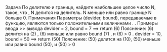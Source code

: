 Задача По делителю и границе, найдите наибольшее целое число N, такое, что , N делится на делитель. 
N меньше или равно границе N больше 0. Примечания Параметры (devider, bound), передаваемые в функцию, являются только положительными величинами . . Примеры ввода >> вывода devider = 2, bound = 7 ==> return (6) Пояснение: (6) делится на (2) ,
(6) меньше или равно bound (7) , и (6) > 0 . devider = 10, bound = 50 ==> return (50) Пояснение: (50) делится на (10), (50) меньше или равно bound (50), и (50) > 0
